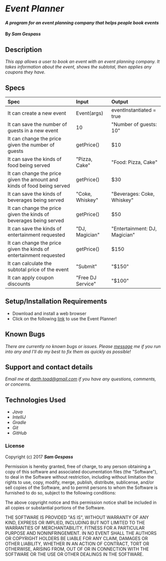 # _Event Planner_

#### _A program for an event planning company that helps people book events_

#### By _**Sam Gespass**_

## Description

_This app allows a user to book an event with an event planning company. It takes information about the event, shows the subtotal, then applies any coupons they have._

## Specs

| Spec | Input | Output |
| :-------------     | :------------- | :------------- |
| It can create a new event | Event(args) | eventInstantiated = true |
| It can save the number of guests in a new event | 10 | "Number of guests: 10" |
| It can change the price given the number of guests | getPrice() | $10 |
| It can save the kinds of food being served | "Pizza, Cake" | "Food: Pizza, Cake" |
| It can change the price given the amount and kinds of food being served | getPrice() | $30 |
| It can save the kinds of beverages being served | "Coke, Whiskey" | "Beverages: Coke, Whiskey" |
| It can change the price given the kinds of beverages being served | getPrice() | $50 |
| It can save the kinds of entertainment requested | "DJ, Magician" | "Entertainment: DJ, Magician" |
| It can change the price given the kinds of entertainment requested | getPrice() | $150 |
| It can calculate the subtotal price of the event | "Submit" | "$150" |
| It can apply coupon discounts | "Free DJ Service" | "$100" |

## Setup/Installation Requirements

* Download and install a web browser
* Click on the following [link](https://github.com/darthtoad/event-planner) to use the Event Planner!

## Known Bugs

_There are currently no known bugs or issues. Please [message](mailto:darth.toad@gmail.com) me if you run into any and I'll do my best to fix them as quickly as possible!_

## Support and contact details

_Email me at [darth.toad@gmail.com](mailto:darth.toad@gmail.com) if you have any questions, comments, or concerns._

## Technologies Used

* _Java_
* _IntelliJ_
* _Gradle_
* _Git_
* _GitHub_

### License

Copyright (c) 2017 ****_Sam Gespass_****

Permission is hereby granted, free of charge, to any person obtaining a copy of this software and associated documentation files (the "Software"), to deal in the Software without restriction, including without limitation the rights to use, copy, modify, merge, publish, distribute, sublicense, and/or sell copies of the Software, and to permit persons to whom the Software is furnished to do so, subject to the following conditions:

The above copyright notice and this permission notice shall be included in all copies or substantial portions of the Software.

THE SOFTWARE IS PROVIDED "AS IS", WITHOUT WARRANTY OF ANY KIND, EXPRESS OR IMPLIED, INCLUDING BUT NOT LIMITED TO THE WARRANTIES OF MERCHANTABILITY, FITNESS FOR A PARTICULAR PURPOSE AND NONINFRINGEMENT. IN NO EVENT SHALL THE AUTHORS OR COPYRIGHT HOLDERS BE LIABLE FOR ANY CLAIM, DAMAGES OR OTHER LIABILITY, WHETHER IN AN ACTION OF CONTRACT, TORT OR OTHERWISE, ARISING FROM, OUT OF OR IN CONNECTION WITH THE SOFTWARE OR THE USE OR OTHER DEALINGS IN THE SOFTWARE.
